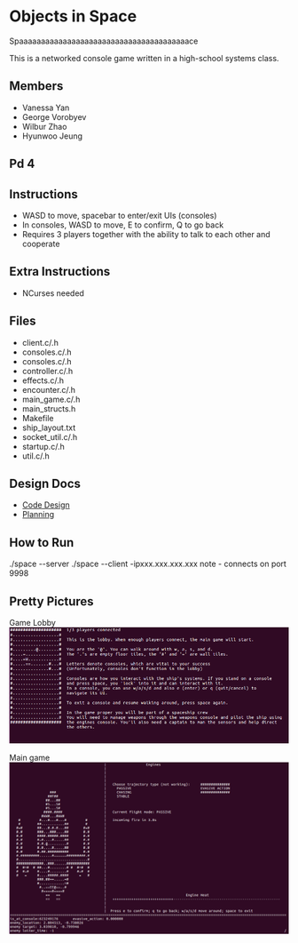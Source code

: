 # Objects in Space
Spaaaaaaaaaaaaaaaaaaaaaaaaaaaaaaaaaaaaaaace

This is a networked console game written in a high-school systems class.

Members
-------
* Vanessa Yan
* George Vorobyev
* Wilbur Zhao
* Hyunwoo Jeung

Pd 4
----

Instructions
------------
* WASD to move, spacebar to enter/exit UIs (consoles)
* In consoles, WASD to move, E to confirm, Q to go back
* Requires 3 players together with the ability to talk to each other and cooperate

Extra Instructions
------------------
* NCurses needed

Files
-----
* client.c/.h
* consoles.c/.h
* consoles.c/.h
* controller.c/.h
* effects.c/.h
* encounter.c/.h
* main_game.c/.h
* main_structs.h
* Makefile
* ship_layout.txt
* socket_util.c/.h
* startup.c/.h
* util.c/.h

Design Docs
-----------
 * [Code Design](https://docs.google.com/document/d/1IgatDz_6722brVV7fFIwvBEq5ark7zgIoqw6d45vSGQ/edit?usp=sharing)
 * [Planning](https://docs.google.com/document/d/19gbqSTsz3DaU1Bog9vDDGnbJoEudQRNv5XVAje69cCo/edit?usp=sharing)

How to Run
----------
./space --server
./space --client -ipxxx.xxx.xxx.xxx
note - connects on port 9998

Pretty Pictures
---------------

Game Lobby
![Game Lobby](lobby-cropped.png)

Main game
![Spaceship Screen](spaceship-cropped.png)
